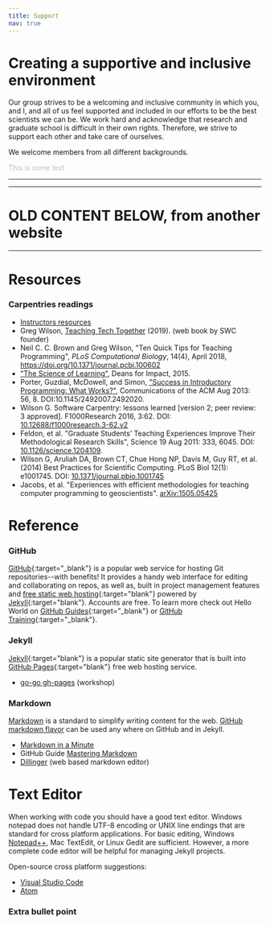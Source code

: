 ```yaml
---
title: Support
nav: true
---
```


# Creating a supportive and inclusive environment
Our group strives to be a welcoming and inclusive community in which you, and I, and all of us feel supported and included in our efforts to be the best scientists we can be.  We work hard and acknowledge that research and graduate school is difficult in their own rights. Therefore, we strive to support each other and take care of ourselves.

We welcome members from all different backgrounds.


<font color="silver">This is some text</font>
  
[comment]: # (<span style="color:silver;">Word orange)

[comment]: # (<p style='color:red'>This is some red text.</p>)

[comment]: # (<font color="red">This is some text!</font>)
[comment]: # (These are <b style='color:red'>red words</b>.)

[comment]: # (  <font color="gray cloud">)


---

---


# OLD CONTENT BELOW, from another website

___
# Resources

### Carpentries readings

- [Instructors resources](https://docs.carpentries.org/topic_folders/for_instructors/index.html)
- Greg Wilson, [Teaching Tech Together](http://teachtogether.tech/) (2019). (web book by SWC founder)
- Neil C. C. Brown and Greg Wilson, "Ten Quick Tips for Teaching Programming", *PLoS Computational Biology*, 14(4), April 2018, https://doi.org/10.1371/journal.pcbi.100602
- ["The Science of Learning"](https://carpentries.github.io/instructor-training/files/papers/science-of-learning-2015.pdf), Deans for Impact, 2015.
- Porter, Guzdial, McDowell, and Simon, ["Success in Introductory Programming: What Works?"](https://carpentries.github.io/instructor-training/files/papers/porter-what-works-2013.pdf), Communications of the ACM Aug 2013: 56, 8. DOI:10.1145/2492007.2492020.
- Wilson G. Software Carpentry: lessons learned [version 2; peer review: 3 approved]. F1000Research 2016, 3:62. DOI: [10.12688/f1000research.3-62.v2](https://doi.org/10.12688/f1000research.3-62.v2)
- Feldon, et al. "Graduate Students’ Teaching Experiences Improve Their Methodological Research Skills", Science 19 Aug 2011: 333, 6045. DOI: [10.1126/science.1204109](https://doi.org/10.1126/science.1204109).
- Wilson G, Aruliah DA, Brown CT, Chue Hong NP, Davis M, Guy RT, et al. (2014) Best Practices for Scientific Computing. PLoS Biol 12(1): e1001745. DOI: [10.1371/journal.pbio.1001745](https://doi.org/10.1371/journal.pbio.1001745)
- Jacobs, et al. "Experiences with efficient methodologies for teaching computer programming to geoscientists". [arXiv:1505.05425](https://arxiv.org/abs/1505.05425)

# Reference
[comment]: # ( </font>)

### GitHub <span class="fab fa-github"></span>

[GitHub](https://github.com/){:target="_blank"} is a popular web service for hosting Git repositories--with benefits!
It provides a handy web interface for editing and collaborating on repos, as well as, built in project management features and [free static web hosting](https://pages.github.com/){:target="blank"} powered by [Jekyll](https://jekyllrb.com/){:target="blank"}.
Accounts are free.
To learn more check out Hello World on [GitHub Guides](https://guides.github.com/){:target="_blank"} or [GitHub Training](https://services.github.com/on-demand/){:target="_blank"}.

</span>

### Jekyll 

[Jekyll](https://jekyllrb.com/){:target="blank"} is a popular static site generator that is built into [GitHub Pages](https://pages.github.com/){:target="blank"} free web hosting service.

- [go-go gh-pages](https://evanwill.github.io/go-go-ghpages/) (workshop)

### Markdown

[Markdown](https://daringfireball.net/projects/markdown/) is a standard to simplify writing content for the web. 
[GitHub markdown flavor](https://help.github.com/articles/basic-writing-and-formatting-syntax/) can be used any where on GitHub and in Jekyll.

- [Markdown in a Minute](https://evanwill.github.io/_drafts/notes/markdown-minute.html)
- GitHub Guide [Mastering Markdown](https://guides.github.com/features/mastering-markdown/)
- [Dillinger](https://dillinger.io/) (web based markdown editor)

# Text Editor

When working with code you should have a good text editor.
Windows notepad does not handle UTF-8 encoding or UNIX line endings that are standard for cross platform applications. 
For basic editing, Windows [Notepad++](https://notepad-plus-plus.org/), Mac TextEdit, or Linux Gedit are sufficient.
However, a more complete code editor will be helpful for managing Jekyll projects.

Open-source cross platform suggestions:

- [Visual Studio Code](https://code.visualstudio.com/)
- [Atom](https://atom.io/)

### Extra bullet point
